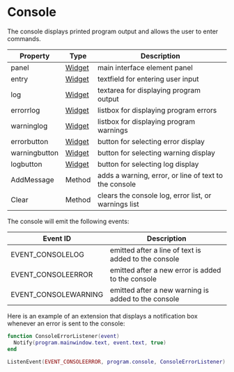 # Console

The console displays printed program output and allows the user to enter commands.

| Property | Type | Description |
|---|---|---|
| panel | [Widget](Widget.md) | main interface element panel |
| entry | [Widget](Widget.md) | textfield for entering  user input |
| log | [Widget](Widget.md) | textarea for displaying program output |
| errorrlog | [Widget](Widget.md) | listbox for displaying program errors |
| warninglog | [Widget](Widget.md) | listbox for displaying program warnings |
| errorbutton | [Widget](Widget.md) | button for selecting error display |
| warningbutton | [Widget](Widget.md) | button for selecting warning display |
| logbutton | [Widget](Widget.md) | button for selecting log display |
| AddMessage | Method | adds a warning, error, or line of text to the console |
| Clear | Method | clears the console log, error list, or warnings list |

The console will emit the following events:

| Event ID | Description |
|---|---|
| EVENT_CONSOLELOG | emitted after a line of text is added to the console |
| EVENT_CONSOLEERROR | emitted after a new error is added to the console |
| EVENT_CONSOLEWARNING | emitted after a new warning is added to the console |

Here is an example of an extension that displays a notification box whenever an error is sent to the console:

```lua
function ConsoleErrorListener(event)
  Notify(program.mainwindow.text, event.text, true)
end

ListenEvent(EVENT_CONSOLEERROR, program.console, ConsoleErrorListener)
```
